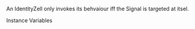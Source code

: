 An IdentityZell only invokes its behvaiour iff the Signal is targeted at itsel.

Instance Variables
